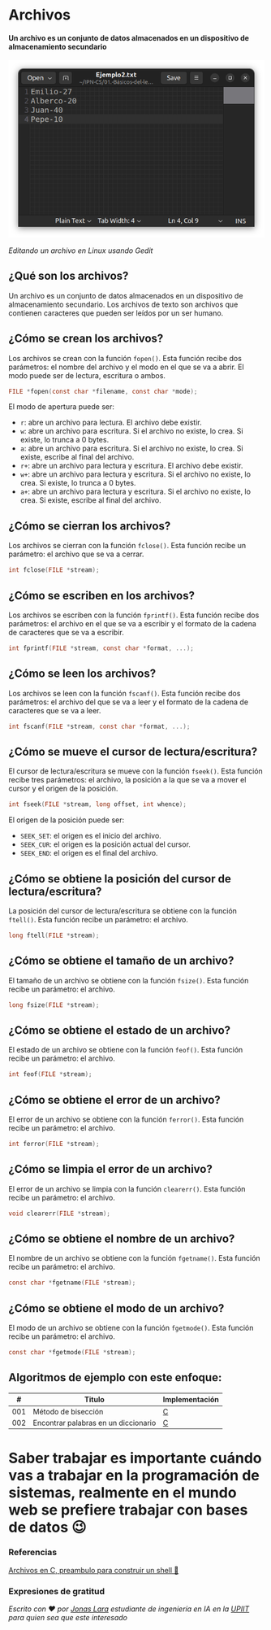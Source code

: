 # Archivos
#### Un archivo es un conjunto de datos almacenados en un dispositivo de almacenamiento secundario


![](/00.-Sources/Images/Archivos1.png)

_Editando un archivo en Linux usando Gedit_

## ¿Qué son los archivos?

Un archivo es un conjunto de datos almacenados en un dispositivo de almacenamiento secundario. Los archivos de texto son archivos que contienen caracteres que pueden ser leídos por un ser humano.

## ¿Cómo se crean los archivos?

Los archivos se crean con la función `fopen()`. Esta función recibe dos parámetros: el nombre del archivo y el modo en el que se va a abrir. El modo puede ser de lectura, escritura o ambos.

```c
FILE *fopen(const char *filename, const char *mode);
```

El modo de apertura puede ser:

* `r`: abre un archivo para lectura. El archivo debe existir.
* `w`: abre un archivo para escritura. Si el archivo no existe, lo crea. Si existe, lo trunca a 0 bytes.
* `a`: abre un archivo para escritura. Si el archivo no existe, lo crea. Si existe, escribe al final del archivo.
* `r+`: abre un archivo para lectura y escritura. El archivo debe existir.
* `w+`: abre un archivo para lectura y escritura. Si el archivo no existe, lo crea. Si existe, lo trunca a 0 bytes.
* `a+`: abre un archivo para lectura y escritura. Si el archivo no existe, lo crea. Si existe, escribe al final del archivo.

## ¿Cómo se cierran los archivos?

Los archivos se cierran con la función `fclose()`. Esta función recibe un parámetro: el archivo que se va a cerrar.

```c
int fclose(FILE *stream);
```

## ¿Cómo se escriben en los archivos?

Los archivos se escriben con la función `fprintf()`. Esta función recibe dos parámetros: el archivo en el que se va a escribir y el formato de la cadena de caracteres que se va a escribir.

```c
int fprintf(FILE *stream, const char *format, ...);
```

## ¿Cómo se leen los archivos?

Los archivos se leen con la función `fscanf()`. Esta función recibe dos parámetros: el archivo del que se va a leer y el formato de la cadena de caracteres que se va a leer.

```c
int fscanf(FILE *stream, const char *format, ...);
```

## ¿Cómo se mueve el cursor de lectura/escritura?

El cursor de lectura/escritura se mueve con la función `fseek()`. Esta función recibe tres parámetros: el archivo, la posición a la que se va a mover el cursor y el origen de la posición.

```c
int fseek(FILE *stream, long offset, int whence);
```

El origen de la posición puede ser:

* `SEEK_SET`: el origen es el inicio del archivo.
* `SEEK_CUR`: el origen es la posición actual del cursor.
* `SEEK_END`: el origen es el final del archivo.

## ¿Cómo se obtiene la posición del cursor de lectura/escritura?

La posición del cursor de lectura/escritura se obtiene con la función `ftell()`. Esta función recibe un parámetro: el archivo.

```c
long ftell(FILE *stream);
```

## ¿Cómo se obtiene el tamaño de un archivo?

El tamaño de un archivo se obtiene con la función `fsize()`. Esta función recibe un parámetro: el archivo.

```c
long fsize(FILE *stream);
```

## ¿Cómo se obtiene el estado de un archivo?

El estado de un archivo se obtiene con la función `feof()`. Esta función recibe un parámetro: el archivo.

```c
int feof(FILE *stream);
```

## ¿Cómo se obtiene el error de un archivo?

El error de un archivo se obtiene con la función `ferror()`. Esta función recibe un parámetro: el archivo.

```c
int ferror(FILE *stream);
```

## ¿Cómo se limpia el error de un archivo?

El error de un archivo se limpia con la función `clearerr()`. Esta función recibe un parámetro: el archivo.

```c
void clearerr(FILE *stream);
```

## ¿Cómo se obtiene el nombre de un archivo?

El nombre de un archivo se obtiene con la función `fgetname()`. Esta función recibe un parámetro: el archivo.

```c
const char *fgetname(FILE *stream);
```

## ¿Cómo se obtiene el modo de un archivo?

El modo de un archivo se obtiene con la función `fgetmode()`. Esta función recibe un parámetro: el archivo.

```c
const char *fgetmode(FILE *stream);
```

## Algoritmos de ejemplo con este enfoque:

| # | Titulo | Implementación |
|---| ----- | -------- |
|001| Método de bisección| [C](https://github.com/Jonas-Lara/IPN-CS/blob/master/14.-M%C3%A9todos-num%C3%A9ricos-en-C/01.-M%C3%A9todo-de-bisecci%C3%B3n/M%C3%A9todo-de-bisecci%C3%B3n.c) |
|002| Encontrar palabras en un diccionario | [C](https://github.com/Jonas-Lara/IPN-CS/blob/master/06.-Algoritmos-DrEsa%C3%BA-1/Algoritmos/016.-Encontrando-Palabras/16-Encontrando-Palabras.c) |

# Saber trabajar es importante cuándo vas a trabajar en la programación de sistemas, realmente en el mundo web se prefiere trabajar con bases de datos 😉

### Referencias

[Archivos en C, preambulo para construir un shell 🐚](https://medium.com/@jonas_lara/strings-para-gente-con-prisa)

### Expresiones de gratitud

_Escrito con ❤️ por [Jonas Lara](https://medium.com/@jonas_lara) estudiante de ingeniería en IA en la [UPIIT](https://www.upiit.ipn.mx/) para quien sea que este interesado_
